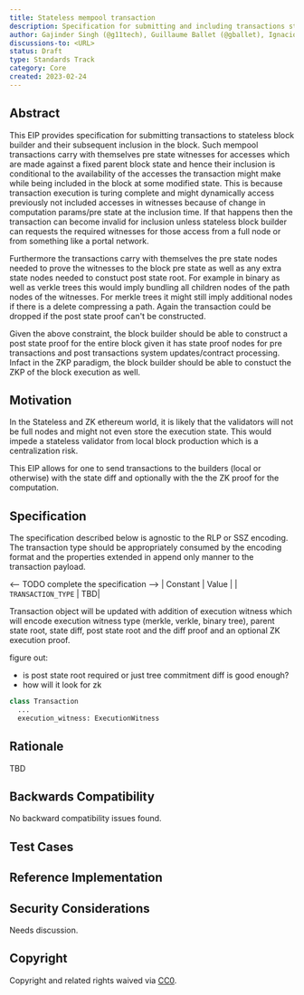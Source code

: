 ```yaml
---
title: Stateless mempool transaction
description: Specification for submitting and including transactions statelessly
author: Gajinder Singh (@g11tech), Guillaume Ballet (@gballet), Ignacio Hagopian (@jsign)
discussions-to: <URL>
status: Draft
type: Standards Track
category: Core
created: 2023-02-24
---
```


## Abstract

This EIP provides specification for submitting transactions to stateless block builder and their subsequent inclusion in the block. Such mempool transactions carry with themselves pre state witnesses for accesses which are made against a fixed parent block state and hence their inclusion is conditional to the availability of the accesses the transaction might make while being included in the block at some modified state. This is because transaction execution is turing complete and might dynamically access previously not included accesses in witnesses because of change in computation params/pre state at the inclusion time. If that happens then the transaction can become invalid for inclusion unless stateless block builder can requests the required witnesses for those access from a full node or from something like a portal network.

Furthermore the transactions carry with themselves the pre state nodes needed to prove the witnesses to the block pre state as well as any extra state nodes needed to constuct post state root. For example in binary as well as verkle trees this would imply bundling all children nodes of the path nodes of the witnesses. For merkle trees it might still imply additional nodes if there is a delete compressing a path. Again the transaction could be dropped if the post state proof can't be constructed.

Given the above constraint, the block builder should be able to construct a post state proof for the entire block given it has state proof nodes for pre transactions and post transactions system updates/contract processing. Infact in the ZKP paradigm, the block builder should be able to constuct the ZKP of the block execution as well.

## Motivation

In the Stateless and ZK ethereum world, it is likely that the validators will not be full nodes and might not even store the execution state. This would impede a stateless validator from local block production which is a centralization risk.

This EIP allows for one to send transactions to the builders (local or otherwise) with the state diff and optionally with the the ZK proof for the computation.

## Specification

The specification described below is agnostic to the RLP or SSZ encoding. The transaction type should be appropriately consumed by the encoding format and the properties extended in append only manner to the transaction payload.

<-- TODO complete the specification -->
| Constant | Value |
| `TRANSACTION_TYPE` | TBD|

Transaction object will be updated with addition of execution witness which will encode execution witness type (merkle, verkle, binary tree), parent state root, state diff, post state root and the diff proof and an optional ZK execution proof.

figure out:
 - is post state root required or just tree commitment diff is good enough?
 - how will it look for zk

```python
class Transaction
  ...
  execution_witness: ExecutionWitness
```


## Rationale

TBD

## Backwards Compatibility


No backward compatibility issues found.

## Test Cases


## Reference Implementation


## Security Considerations


Needs discussion.

## Copyright

Copyright and related rights waived via [CC0](../LICENSE.md).
